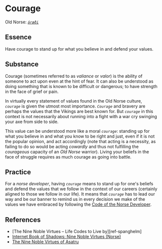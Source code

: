 # Courage

Old Norse: _[`áræði`][ref-old-norse]_

## Essence

Have courage to stand up for what you believe in and defend your values.

## Substance

Courage (sometimes referred to as _valiance_ or _valor_) is the ability of someone to act upon even at the hint of fear. It can also be understood as doing something that is known to be difficult or dangerous; to have strength in the face of grief or pain.

In virtually every statement of values found in the Old Norse culture, _`courage`_ is given the utmost most importance. _`Courage`_ and bravery are perhaps the values that the Vikings are best known for.  But _`courage`_ in this context is not necessarily about running into a fight with a war cry swinging your axe from side to side.

This value can be understood more like a moral _`courage`_: standing up for what you believe in and what you know to be right and just, even if it is not the popular opinion, and act accordingly (note that acting is a necessity, as failing to do so would be acting _cowardly_ and thus not fulfilling the _courageous_ capacity of an _Old Norse_ warrior). Living your beliefs in the face of struggle requires as much courage as going into
battle.

## Practice

For a _norse developer_, having _`courage`_ means to stand up for one's beliefs and defend the values that we follow in the context of our careers (certainly aligned to those we follow in our life). It means that _`courage`_ has to lead our way and be our banner to remind us in every decision we make of the values we have embraced by following the [Code of the Norse Developer][chapter-intro].

## References

- [The Nine Noble Virtues – Life Codes to Live by][ref-spanghelm]
- [Internet Book of Shadows: Nine Noble Virtues (Norse)][ref-sacred-texts]
- [The Nine Noble Virtues of Asatru][ref-learnreligions]

[chapter-intro]: ../../README.md
[ref-learnreligions]: https://www.learnreligions.com/noble-virtues-of-asatru-2561539
[ref-old-norse]: https://www.yorku.ca/inpar/language/English-Old_Norse.pdf
[ref-sacred-texts]: https://www.sacred-texts.com/bos/bos653.htm
[ref-spangenhelm]: https://spangenhelm.com/nine-noble-virtues/
